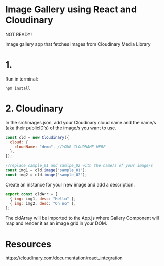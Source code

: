 # Image Gallery using React and Cloudinary

NOT READY!

Image gallery app that fetches images from Cloudinary Media Library

# 1.

Run in terminal:

```cli
npm install
```

# 2. Cloudinary

In the src/images.json, add your Cloudinary cloud name and the name/s (aka their publicID's) of the image/s you want to use.

```js
const cld = new Cloudinary({
  cloud: {
    cloudName: "demo", //YOUR CLOUDNAME HERE
  },
});

//replace sample_01 and samlpe_02 with the name/s of your image/s
const img1 = cld.image("sample_01");
const img2 = cld.image("sample_02");
```

Create an instance for your new image and add a description.

```js
export const cldArr = [
  { img: img1, desc: "Hello" },
  { img: img2, desc: "Oh no" },
];
```

The cldArray will be imported to the App.js where Gallery Component will map and render it as an image grid in your DOM.

# Resources

https://cloudinary.com/documentation/react_integration
